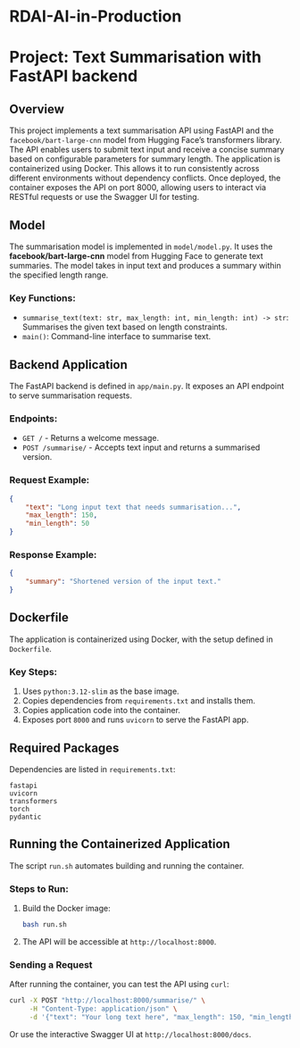 # RDAI-AI-in-Production 

# Project: Text Summarisation with FastAPI backend

## Overview

This project implements a text summarisation API using FastAPI and the `facebook/bart-large-cnn` model from Hugging Face’s transformers library. The API enables users to submit text input and receive a concise summary based on configurable parameters for summary length. The application is containerized using Docker. This allows it to run consistently across different environments without dependency conflicts. Once deployed, the container exposes the API on port 8000, allowing users to interact via RESTful requests or use the Swagger UI for testing.

## Model

The summarisation model is implemented in `model/model.py`. It uses the **facebook/bart-large-cnn** model from Hugging Face to generate text summaries. The model takes in input text and produces a summary within the specified length range.

### Key Functions:

- `summarise_text(text: str, max_length: int, min_length: int) -> str`: Summarises the given text based on length constraints.
- `main()`: Command-line interface to summarise text.

## Backend Application

The FastAPI backend is defined in `app/main.py`. It exposes an API endpoint to serve summarisation requests.

### Endpoints:

- `GET /` - Returns a welcome message.
- `POST /summarise/` - Accepts text input and returns a summarised version.

### Request Example:

```json
{
    "text": "Long input text that needs summarisation...",
    "max_length": 150,
    "min_length": 50
}
```

### Response Example:

```json
{
    "summary": "Shortened version of the input text."
}
```

## Dockerfile

The application is containerized using Docker, with the setup defined in `Dockerfile`.

### Key Steps:

1. Uses `python:3.12-slim` as the base image.
2. Copies dependencies from `requirements.txt` and installs them.
3. Copies application code into the container.
4. Exposes port `8000` and runs `uvicorn` to serve the FastAPI app.

## Required Packages

Dependencies are listed in `requirements.txt`:

```
fastapi
uvicorn
transformers
torch
pydantic
```

## Running the Containerized Application

The script `run.sh` automates building and running the container.

### Steps to Run:

1. Build the Docker image:
   ```bash
   bash run.sh
   ```
2. The API will be accessible at `http://localhost:8000`.

### Sending a Request

After running the container, you can test the API using `curl`:

```bash
curl -X POST "http://localhost:8000/summarise/" \
     -H "Content-Type: application/json" \
     -d '{"text": "Your long text here", "max_length": 150, "min_length": 50}'
```

Or use the interactive Swagger UI at `http://localhost:8000/docs`.


